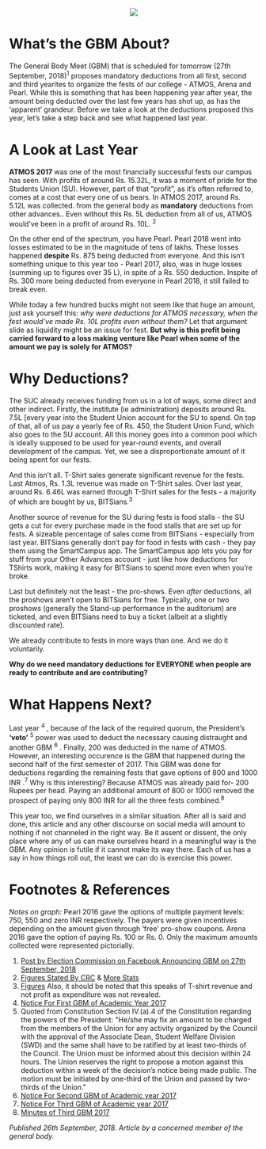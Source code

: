 <!-- TITLE: The Real Hike? -->
<!-- SUBTITLE: Fests are an important aspect of every student’s college life, albeit they may prove to be a little expensive sometimes. As BPHC gears up for the GBM tomorrow, this opinion editorial brings to you a brief on the deductions over the past years. -->

<center>
<img src="https://wiki.bits-hyd.org/uploads/news/2017-fest-deductions.png">
</center>

# What’s the GBM About?
The General Body Meet (GBM) that is scheduled for tomorrow (27th September, 2018)<sup>1</sup>  proposes mandatory deductions from all first, second and third yearites to organize the fests of our college - ATMOS, Arena and Pearl. While this is something that has been happening year after year, the amount being deducted over the last few years has shot up, as has the ‘apparent’ grandeur. Before we take a look at the deductions proposed this year, let’s take a step back and see what happened last year. 

# A Look at Last Year
**ATMOS 2017** was one of the most financially successful fests our campus has seen. With profits of around Rs. 15.32L, it was a moment of pride for the Students Union (SU). However, part of that “profit”, as it’s often referred to, comes at a cost that every one of us bears. In ATMOS 2017, around Rs. 5.12L was collected. from the general body as **mandatory** deductions from other advances.. Even without this Rs. 5L deduction from all of us, ATMOS would’ve been in a profit of around Rs. 10L. <sup>2</sup>

On the other end of the spectrum, you have Pearl. Pearl 2018 went into losses estimated to be in the magnitude of tens of lakhs. These losses happened **despite** Rs. 875 being deducted from everyone. And this isn’t something unique to this year too - Pearl 2017, also, was in huge losses (summing up to figures over 35 L), in spite of a Rs. 550 deduction. Inspite of Rs. 300 more being deducted from everyone in Pearl 2018, it still failed to break even.

While today a few hundred bucks might not seem like that huge an amount, just ask yourself this: *why were deductions for ATMOS necessary, when the fest would’ve made Rs. 10L profits even without them?* Let that argument slide as liquidity might be an issue for fest. **But why is this profit being carried forward to a loss making venture like Pearl when some of the amount we pay is solely for ATMOS?**


# Why Deductions?
The SUC already receives funding from us in a lot of ways, some direct and other indirect. Firstly, the institute (ie administration) deposits around Rs. 7.5L [every year into the Student Union account for the SU to spend. On top of that, all of us pay a yearly fee of Rs. 450, the Student Union Fund, which also goes to the SU account. All this money goes into a common pool which is ideally supposed to be used for year-round events, and overall development of the campus. Yet, we see a disproportionate amount of it being spent for our fests. 

And this isn’t all. T-Shirt sales generate significant revenue for the fests. Last Atmos, Rs. 1.3L revenue was made on T-Shirt sales. Over last year, around Rs. 6.46L was earned through T-Shirt sales for the fests - a majority of which are bought by us, BITSians.<sup>3</sup> 

Another source of revenue for the SU during fests is food stalls - the SU gets a cut for every purchase made in the food stalls that are set up for fests. A sizeable percentage of sales come from BITSians - especially from last year. BITSians generally don’t pay for food in fests with cash - they pay them using the SmartCampus app. The SmartCampus app lets you pay for stuff from your Other Advances account - just like how deductions for TShirts work, making it easy for BITSians to spend more even when you’re broke.

Last but definitely not the least - the pro-shows. Even *after* deductions, all the proshows aren’t open to BITSians for free. Typically, one or two proshows (generally the Stand-up performance in the auditorium) are ticketed, and even BITSians need to buy a ticket (albeit at a slightly discounted rate). 

We already contribute to fests in more ways than one. And we do it voluntarily. 

**Why do we need mandatory deductions for EVERYONE when people are ready to contribute and are contributing?**

# What Happens Next?


Last year <sup>4</sup>  , because of the lack of the required quorum, the President’s **‘veto’** <sup>5</sup> power was used to deduct the necessary causing distraught and another GBM <sup>6</sup> . Finally, 200 was deducted in the name of ATMOS. However, an interesting occurence is the GBM that happened during the second half of the first semester of 2017. This GBM was done for deductions regarding the remaining fests that gave options of 800 and 1000 INR .<sup>7</sup> Why is this interesting? Because ATMOS was already paid for- 200 Rupees per head. Paying an additional amount of 800 or 1000 removed the prospect of paying only 800 INR for all the three fests combined.<sup>8</sup>

This year too, we find ourselves in a similar situation. After all is said and done, this article and any other discourse on social media will amount to nothing if not channeled in the right way. Be it assent or dissent, the only place where any of us can make ourselves heard in a meaningful way is the GBM. Any opinion is futile if it cannot make its way there. Each of us has a say in how things roll out, the least we can do is exercise this power.


# Footnotes & References
*Notes on graph:* Pearl 2016 gave the options of multiple payment levels: 750, 550 and zero INR respectively. The payers were given incentives depending on the amount given through ‘free’ pro-show coupons. Arena 2016 gave the option of paying Rs. 100 or Rs. 0. Only the maximum amounts collected were represented pictorially.

1. [Post by Election Commission on Facebook Announcing GBM on 27th September, 2018](https://www.facebook.com/ElectionCommissionBPHC/photos/a.1722458891331105/2200014776908845/?type=3&theater)
2.  [Figures Stated By CRC](https://docs.google.com/document/d/1ooZlZcqhv9NQtOj002SDTrMUc7Shy103b5nx92Nlgp4/edit) & [More Stats](https://m.facebook.com/groups/121969974532289?view=permalink&id=1827585167304086) 
3.  [Figures](https://docs.google.com/document/d/1ooZlZcqhv9NQtOj002SDTrMUc7Shy103b5nx92Nlgp4/edit) Also, it should be noted that this speaks of T-shirt revenue and not profit as expenditure was not revealed.
4. [Notice For First GBM of Academic Year 2017](https://www.facebook.com/ElectionCommissionBPHC/photos/a.1722458891331105/1977871535789838/?type=3&theater)
5.  Quoted from Constitution Section IV.(a).4 of the Constitution regarding the powers of the President: "He/she may fix an amount to be charged from the members of the Union for any activity organized by the Council with the approval of the Associate Dean, Student Welfare Division (SWD) and the same shall have to be ratified by at least two-thirds of the Council. The Union must be informed about this decision within 24 hours. The Union reserves the right to propose a motion against this deduction within a week of the decision’s notice being made public. The motion must be initiated by one-third of the Union and passed by two-thirds of the Union."
6. [Notice For Second GBM of Academic year 2017](https://www.facebook.com/ElectionCommissionBPHC/photos/a.1722458891331105/1980889525488039/?type=3&theater)
7. [Notice For Third GBM of Academic year 2017](https://www.facebook.com/ElectionCommissionBPHC/photos/a.1722458891331105/1999930620250596/?type=3&theater)
8. [Minutes of Third GBM 2017](https://docs.google.com/document/d/132Kl8DturvxpCSYASHejX7LJNGdqQUwMkG5UZO3vv0I)

*Published 26th September, 2018. Article by a concerned member of the general body.*